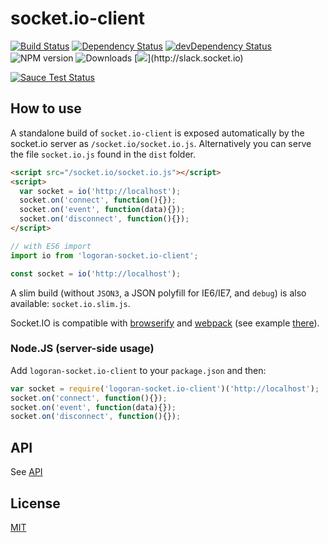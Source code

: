 
# socket.io-client

[![Build Status](https://secure.travis-ci.org/logoran/socket.io-client.svg?branch=master)](http://travis-ci.org/logoran/socket.io-client)
[![Dependency Status](https://david-dm.org/logoran/socket.io-client.svg)](https://david-dm.org/logoran/socket.io-client)
[![devDependency Status](https://david-dm.org/logoran/socket.io-client/dev-status.svg)](https://david-dm.org/logoran/socket.io-client#info=devDependencies)
![NPM version](https://badge.fury.io/js/socket.io-client.svg)
![Downloads](http://img.shields.io/npm/dm/socket.io-client.svg?style=flat)
[![](http://slack.socket.io/badge.svg?)](http://slack.socket.io)

[![Sauce Test Status](https://saucelabs.com/browser-matrix/socket.svg)](https://saucelabs.com/u/socket)

## How to use

A standalone build of `socket.io-client` is exposed automatically by the
socket.io server as `/socket.io/socket.io.js`. Alternatively you can
serve the file `socket.io.js` found in the `dist` folder.

```html
<script src="/socket.io/socket.io.js"></script>
<script>
  var socket = io('http://localhost');
  socket.on('connect', function(){});
  socket.on('event', function(data){});
  socket.on('disconnect', function(){});
</script>
```

```js
// with ES6 import
import io from 'logoran-socket.io-client';

const socket = io('http://localhost');
```

A slim build (without `JSON3`, a JSON polyfill for IE6/IE7, and `debug`) is also available: `socket.io.slim.js`.

Socket.IO is compatible with [browserify](http://browserify.org/) and [webpack](https://webpack.js.org/) (see example [there](https://github.com/logoran/socket.io/tree/2.0.3/examples/webpack-build)).

### Node.JS (server-side usage)

  Add `logoran-socket.io-client` to your `package.json` and then:

  ```js
  var socket = require('logoran-socket.io-client')('http://localhost');
  socket.on('connect', function(){});
  socket.on('event', function(data){});
  socket.on('disconnect', function(){});
  ```

## API

See [API](/docs/API.md)

## License

[MIT](/LICENSE)
